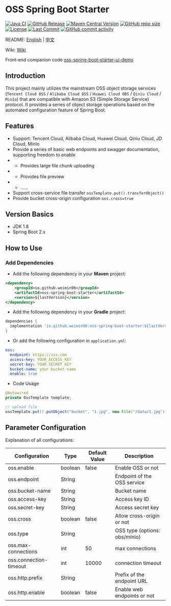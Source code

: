 # OSS Spring Boot Starter

[![Java CI](https://github.com/weimin96/oss-spring-boot-starter/actions/workflows/ci.yml/badge.svg)](https://github.com/weimin96/oss-spring-boot-starter/actions/workflows/ci.yml)
[![GitHub Release](https://img.shields.io/github/v/release/weimin96/oss-spring-boot-starter)](https://github.com/weimin96/oss-spring-boot-starter/releases/)
[![Maven Central Version](https://img.shields.io/maven-central/v/io.github.weimin96/oss-spring-boot-starter)](https://repo1.maven.org/maven2/io/github/weimin96/oss-spring-boot-starter/)
[![GitHub repo size](https://img.shields.io/github/repo-size/weimin96/oss-spring-boot-starter)](https://github.com/weimin96/oss-spring-boot-starter/releases/)
[![License](https://img.shields.io/:license-apache-brightgreen.svg)](https://www.apache.org/licenses/LICENSE-2.0.html)
[![Last Commit](https://img.shields.io/github/last-commit/weimin96/oss-spring-boot-starter.svg)](https://github.com/weimin96/oss-spring-boot-starter)
[![GitHub commit activity](https://img.shields.io/github/commit-activity/m/weimin96/oss-spring-boot-starter.svg)](https://github.com/weimin96/oss-spring-boot-starter)




README: [English](README.md) | [中文](README-zh-CN.md)

Wiki: [Wiki](https://github.com/weimin96/oss-spring-boot-starter/wiki)

Front-end companion code [oss-spring-boot-starter-ui-demo](https://github.com/weimin96/oss-spring-boot-starter-ui-demo)

## Introduction

This project mainly utilizes the mainstream OSS object storage services (`Tencent Cloud OSS` / `Alibaba Cloud OSS` / `Huawei Cloud OBS` / `Qiniu Cloud` / `MinIo`) that are compatible with Amazon S3 (Simple Storage Service) protocol. It provides a series of object storage operations based on the automated configuration feature of Spring Boot.

## Features

- Support: Tencent Cloud, Alibaba Cloud, Huawei Cloud, Qiniu Cloud, JD Cloud, MinIo
- Provide a series of basic web endpoints and swagger documentation, supporting freedom to enable
- - Provides large file chunk uploading
- - Provides file preview
- - ......
- Support cross-service file transfer `ossTemplate.put().transferObject()`
- Provide bucket cross-origin configuration `oss.cross=true`

## Version Basics

- JDK 1.8
- Spring Boot 2.x

## How to Use

### Add Dependencies

- Add the following dependency in your **Maven** project:

```xml
<dependency>
    <groupId>io.github.weimin96</groupId>
    <artifactId>oss-spring-boot-starter</artifactId>
    <version>${lastVersion}</version>
</dependency>
```

- Add the following dependency in your **Gradle** project:

```gradle
dependencies {
  implementation 'io.github.weimin96:oss-spring-boot-starter:${lastVersion}'
}
```

- Or add the following configuration in `application.yml`:
```yaml
oss:
  endpoint: https://xxx.com
  access-key: YOUR_ACCESS_KEY
  secret-key: YOUR_SECRET_KEY
  bucket-name: your-bucket-name
  enable: true
```

- Code Usage

```java
@Autowired
private OssTemplate template;

// upload file
ossTemplate.put().putObject("bucket", "1.jpg", new File("/data/1.jpg"));
```

## Parameter Configuration

Explanation of all configurations:

| Configuration        | Type     | Default Value | Description                  |
|----------------------|----------|---------------|------------------------------|
| oss.enable           | boolean  | false         | Enable OSS or not            |
| oss.endpoint         | String   |               | Endpoint of the OSS service  |
| oss.bucket-name      | String   |               | Bucket name                  |
| oss.access-key       | String   |               | Access key ID                |
| oss.secret-key       | String   |               | Access secret key            |
| oss.cross            | boolean  | false         | Allow cross-origin or not    |
| oss.type             | String   |               | OSS type (options: obs/minio) |
| oss.max-connections       | int   |    50    | max connections              |
| oss.connection-timeout        | int   |   10000     | connection timeout      |
| oss.http.prefix      | String   |               | Prefix of the endpoint URL   |
| oss.http.enable      | boolean  | false         | Enable web endpoints or not  |


